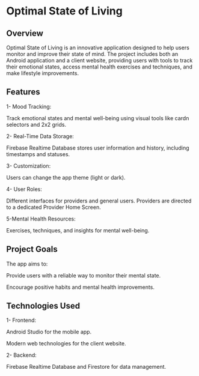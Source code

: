 # Optimal State of Living

## Overview

Optimal State of Living is an innovative application designed to help users monitor and improve their state of mind. The project includes both an Android application and a client website, providing users with tools to track their emotional states, access mental health exercises and techniques, and make lifestyle improvements.

## Features

1- Mood Tracking:

Track emotional states and mental well-being using visual tools like cardn selectors and 2x2 grids.

2- Real-Time Data Storage:

Firebase Realtime Database stores user information and history, including timestamps and statuses.

3- Customization:

Users can change the app theme (light or dark).

4- User Roles:

Different interfaces for providers and general users. Providers are directed to a dedicated Provider Home Screen.

5-Mental Health Resources:

Exercises, techniques, and insights for mental well-being.

## Project Goals

The app aims to:

Provide users with a reliable way to monitor their mental state.

Encourage positive habits and mental health improvements.

## Technologies Used

1- Frontend:

Android Studio for the mobile app.

Modern web technologies for the client website.

2- Backend:

Firebase Realtime Database and Firestore for data management.

